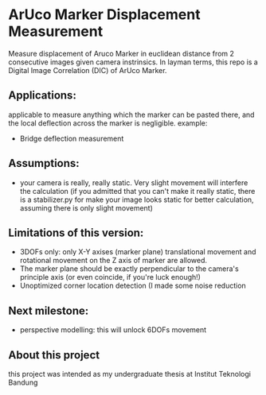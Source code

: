 # ArUco Marker Displacement Measurement

Measure displacement of Aruco Marker in euclidean distance from 2 consecutive images given camera instrinsics.
In layman terms, this repo is a Digital Image Correlation (DIC) of ArUco Marker.

## Applications:
applicable to measure anything which the marker can be pasted there, and the local deflection across the marker is negligible.
example:
- Bridge deflection measurement

## Assumptions:
- your camera is really, really static. Very slight movement will interfere the calculation (if you admitted that you can't make it really static, there is a stabilizer.py for make your image looks static for better calculation, assuming there is only slight movement)

## Limitations of this version:
- 3DOFs only: only X-Y axises (marker plane) translational movement and rotational movement on the Z axis of marker are allowed.
- The marker plane should be exactly perpendicular to the camera's principle axis (or even coincide, if you're luck enough!)
- Unoptimized corner location detection (I made some noise reduction

## Next milestone:
- perspective modelling: this will unlock 6DOFs movement

## About this project
this project was intended as my undergraduate thesis at Institut Teknologi Bandung

